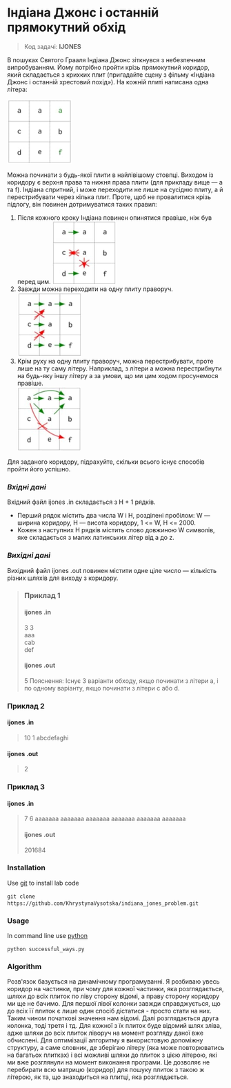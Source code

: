 # Iндiана Джонс i останнiй прямокутний обхiд
> Код задачі: **IJONES** 

В пошуках Святого Грааля Iндiана Джонс зiткнувся з небезпечним випробуванням.
Йому потрiбно пройти крiзь прямокутний коридор, який складається з крихких плит
(пригадайте сцену з фiльму «Iндiана Джонс i останнiй хрестовий похiд»). На кожнiй
плитi написана одна лiтера:

![Виходи з коридору](https://github.com/KhrystynaVysotska/indiana_jones_problem/blob/lab_4/img/screen1.jpg?raw=true)

Можна починати з будь-якої плити в найлiвiшому стовпцi. Виходом iз коридору є
верхня права та нижня права плити (для прикладу вище — a та f).
Iндiана спритний, i може переходити не лише на сусiдню плиту, а й перестрибувати
через кiлька плит. Проте, щоб не провалитися крiзь пiдлогу, вiн повинен дотримуватися
таких правил:
1. Пiсля кожного кроку Iндiана повинен опинятися правiше, нiж був перед цим.
![Рухатись можна лише вправо](https://github.com/KhrystynaVysotska/indiana_jones_problem/blob/lab_4/img/screen2.jpg?raw=true)
1. Завжди можна переходити на одну плиту праворуч. \
![Рухатись можна лише вправо](https://github.com/KhrystynaVysotska/indiana_jones_problem/blob/lab_4/img/screen3.jpg?raw=true)
1. Крiм руху на одну плиту праворуч, можна перестрибувати, проте лише на ту
саму лiтеру. Наприклад, з лiтери a можна перестрибнути на будь-яку iншу
лiтеру a за умови, що ми цим ходом просунемося правiше. \
![Можна перестрибувати на будь - яку плитку з такою ж самою літерою за умови, що вона праворуч](https://github.com/KhrystynaVysotska/indiana_jones_problem/blob/lab_4/img/screen4.jpg?raw=true)

Для заданого коридору, пiдрахуйте, скiльки всього iснує способiв пройти його успiшно.

### *Вхiднi данi*

Вхiдний файл ijones .in складається з H + 1 рядкiв.

* Перший рядок мiстить два числа W i H, роздiленi пробiлом: W — ширина
коридору, H — висота коридору, 1 <= W, H <= 2000.
* Кожен з наступних H рядкiв мiстить слово довжиною W символiв, яке складається
з малих латинських лiтер вiд a до z.

### *Вихiднi данi*

Вихiдний файл ijones .out повинен мiстити одне цiле число — кiлькiсть рiзних
шляхiв для виходу з коридору.

>### Приклад 1
>
>#### ijones .in
>
>3 3 \
>aaa \
>cab \
>def 
>
>#### ijones .out
>5
>Пояснення: Iснує 3 варiанти обходу, якщо починати з лiтери a, i по одному варiанту,
якщо починати з лiтери c або d.

### Приклад 2
>
#### ijones .in
>
>10 1
>abcdefaghi
>
#### ijones .out
>2

### Приклад 3
>
#### ijones .in
>
>7 6
>aaaaaaa
>aaaaaaa
>aaaaaaa
>aaaaaaa
>aaaaaaa
>aaaaaaa
>
>#### ijones .out
>201684

### Installation

Use [git](https://git-scm.com/downloads/) to install lab code
```
git clone https://github.com/KhrystynaVysotska/indiana_jones_problem.git
```

### Usage
In command line use [python](https://www.python.org/)
```
python successful_ways.py
```

### Algorithm
Розв'язок базується на динамічному програмуванні. Я розбиваю увесь коридор на частинки, при чому для кожної частинки, яка розглядається, шляхи до всіх плиток по ліву сторону відомі, а праву сторону коридору ми ще не бачимо. Для першої лівої колонки завжди справджується, що до всіх її плиток є лише один спосіб дістатися - просто стати на них. Таким чином початкові значення нам відомі. Далі розглядається друга колонка, тоді третя і тд. Для кожної з їх плиток буде відомий шлях зліва, адже шляхи до всіх плиток ліворуч на момент розгляду даної вже обчислені.
Для оптимізації алгоритму я використовую допоміжну структуру, а саме словник, де зберігаю літеру (яка може повторюватись на багатьох плитках) і всі можливі шляхи до плиток з цією літерою, які ми вже розглянули на момент виконання програми. Це дозволяє не перебирати всю матрицю (коридор) для пошуку плиток з такою ж літерою, як та, що знаходиться на плитці, яка розглядається.
